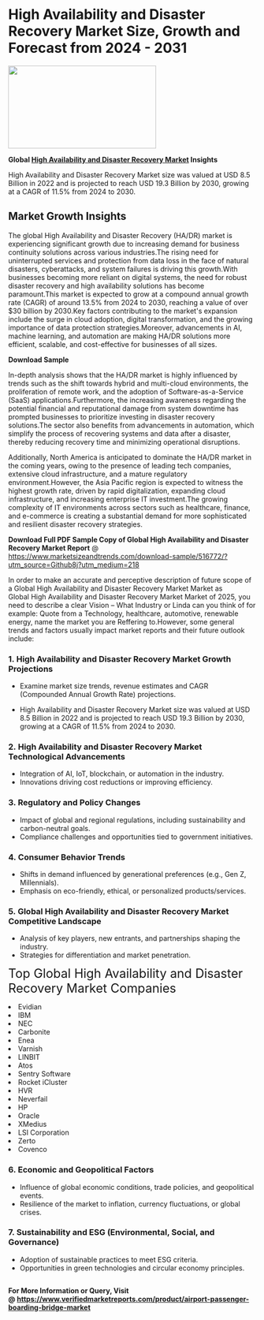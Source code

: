 <H1>High Availability and Disaster Recovery Market Size, Growth and Forecast from 2024 - 2031</H1><img class="aligncenter size-medium wp-image-584254" src="https://thirdeyenews.in/wp-content/uploads/2024/09/Global-Market-Research-300x168.jpeg" alt="" width="300" height="168" /><p><strong>Global&nbsp;<a href="https://www.marketsizeandtrends.com/download-sample/516772/?utm_source=Github8j?utm_medium=218">High Availability and Disaster Recovery Market</a> Insights</strong></p><p>High Availability and Disaster Recovery Market size was valued at USD 8.5 Billion in 2022 and is projected to reach USD 19.3 Billion by 2030, growing at a CAGR of 11.5% from 2024 to 2030.</p><p><h2>Market Growth Insights</h2> <p>The global High Availability and Disaster Recovery (HA/DR) market is experiencing significant growth due to increasing demand for business continuity solutions across various industries.The rising need for uninterrupted services and protection from data loss in the face of natural disasters, cyberattacks, and system failures is driving this growth.With businesses becoming more reliant on digital systems, the need for robust disaster recovery and high availability solutions has become paramount.This market is expected to grow at a compound annual growth rate (CAGR) of around 13.5% from 2024 to 2030, reaching a value of over $30 billion by 2030.Key factors contributing to the market's expansion include the surge in cloud adoption, digital transformation, and the growing importance of data protection strategies.Moreover, advancements in AI, machine learning, and automation are making HA/DR solutions more efficient, scalable, and cost-effective for businesses of all sizes.</p> <p><strong>Download Sample</strong></p> <p>In-depth analysis shows that the HA/DR market is highly influenced by trends such as the shift towards hybrid and multi-cloud environments, the proliferation of remote work, and the adoption of Software-as-a-Service (SaaS) applications.Furthermore, the increasing awareness regarding the potential financial and reputational damage from system downtime has prompted businesses to prioritize investing in disaster recovery solutions.The sector also benefits from advancements in automation, which simplify the process of recovering systems and data after a disaster, thereby reducing recovery time and minimizing operational disruptions.</p> <p>Additionally, North America is anticipated to dominate the HA/DR market in the coming years, owing to the presence of leading tech companies, extensive cloud infrastructure, and a mature regulatory environment.However, the Asia Pacific region is expected to witness the highest growth rate, driven by rapid digitalization, expanding cloud infrastructure, and increasing enterprise IT investment.The growing complexity of IT environments across sectors such as healthcare, finance, and e-commerce is creating a substantial demand for more sophisticated and resilient disaster recovery strategies.</p> <p><span class=""><strong>Download Full PDF Sample Copy of Global High Availability and Disaster Recovery Market Report</strong> @ <a href="https://www.marketsizeandtrends.com/download-sample/516772/?utm_source=Github8j?utm_medium=218" target="_blank">https://www.marketsizeandtrends.com/download-sample/516772/?utm_source=Github8j?utm_medium=218</a></span></p><p>In order to make an accurate and perceptive description of future scope of a Global&nbsp;High Availability and Disaster Recovery Market Market as Global&nbsp;High Availability and Disaster Recovery Market Market of 2025, you need to describe a clear Vision &ndash; What Industry or Linda can you think of for example: Quote from a Technology, healthcare, automotive, renewable energy, name the market you are Reffering to.However, some general trends and factors usually impact market reports and their future outlook include:</p><h3>1.&nbsp;<strong>High Availability and Disaster Recovery Market Growth Projections</strong></h3><ul><li>Examine market size trends, revenue estimates and CAGR (Compounded Annual Growth Rate) projections.</li><li><p>High Availability and Disaster Recovery Market size was valued at USD 8.5 Billion in 2022 and is projected to reach USD 19.3 Billion by 2030, growing at a CAGR of 11.5% from 2024 to 2030.</p></li></ul><h3>2.&nbsp;<strong>High Availability and Disaster Recovery Market Technological Advancements</strong></h3><ul><li>Integration of AI, IoT, blockchain, or automation in the industry.</li><li>Innovations driving cost reductions or improving efficiency.</li></ul><h3>3.&nbsp;<strong>Regulatory and Policy Changes</strong></h3><ul><li>Impact of global and regional regulations, including sustainability and carbon-neutral goals.</li><li>Compliance challenges and opportunities tied to government initiatives.</li></ul><h3>4.&nbsp;<strong>Consumer Behavior Trends</strong></h3><ul><li>Shifts in demand influenced by generational preferences (e.g., Gen Z, Millennials).</li><li>Emphasis on eco-friendly, ethical, or personalized products/services.</li></ul><h3>5.&nbsp;<strong>Global High Availability and Disaster Recovery Market Competitive Landscape</strong></h3><ul><li>Analysis of key players, new entrants, and partnerships shaping the industry.</li><li>Strategies for differentiation and market penetration.</li></ul><p data-pm-slice="1 1 []"><span style="color: inherit; font-family: inherit; font-size: 25px;">Top Global High Availability and Disaster Recovery Market Companies</span></p><div class="" data-test-id=""><p><li>Evidian</li><li> IBM</li><li> NEC</li><li> Carbonite</li><li> Enea</li><li> Varnish</li><li> LINBIT</li><li> Atos</li><li> Sentry Software</li><li> Rocket iCluster</li><li> HVR</li><li> Neverfail</li><li> HP</li><li> Oracle</li><li> XMedius</li><li> LSI Corporation</li><li> Zerto</li><li> Covenco</li></p></div><h3>6.&nbsp;<strong>Economic and Geopolitical Factors</strong></h3><ul><li>Influence of global economic conditions, trade policies, and geopolitical events.</li><li>Resilience of the market to inflation, currency fluctuations, or global crises.</li></ul><h3>7.&nbsp;<strong>Sustainability and ESG (Environmental, Social, and Governance)</strong></h3><ul><li>Adoption of sustainable practices to meet ESG criteria.</li><li>Opportunities in green technologies and circular economy principles.</li></ul><h2><strong style="font-size: 14px;">For More Information or Query, Visit @&nbsp;</strong><a style="background-color: #ffffff; font-size: 14px;" href="https://www.marketsizeandtrends.com/report/high-availability-and-disaster-recovery-market/" target="_blank">https://www.verifiedmarketreports.com/product/airport-passenger-boarding-bridge-market</a></h2>